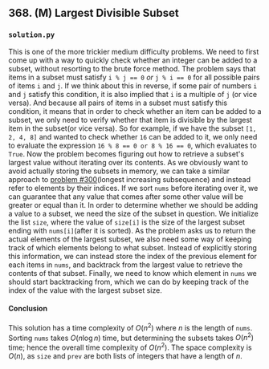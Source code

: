 ## 368. (M) Largest Divisible Subset

### `solution.py`
This is one of the more trickier medium difficulty problems. We need to first come up with a way to quickly check whether an integer can be added to a subset, without resorting to the brute force method. The problem says that items in a subset must satisfy `i % j == 0` *or* `j % i == 0` for all possible pairs of items `i` and `j`. If we think about this in reverse, if some pair of numbers `i` and `j` satisfy this condition, it is also implied that `i` is a multiple of `j` (or vice versa). And because all pairs of items in a subset must satisfy this condition, it means that in order to check whether an item can be added to a subset, we only need to verify whether that item is divisible by the largest item in the subset(or vice versa). So for example, if we have the subset `[1, 2, 4, 8]` and wanted to check whether `16` can be added to it, we only need to evaluate the expression `16 % 8 == 0 or 8 % 16 == 0`, which evaluates to `True`. Now the problem becomes figuring out how to retrieve a subset's largest value without iterating over its contents. As we obviously want to avoid actually storing the subsets in memory, we can take a similar approach to [problem #300](https://leetcode.com/problems/longest-increasing-subsequence/)(longest increasing subsequence) and instead refer to elements by their indices. If we sort `nums` before iterating over it, we can guarantee that any value that comes after some other value will be greater or equal than it. In order to determine whether we should be adding a value to a subset, we need the size of the subset in question. We initialize the list `size`, where the value of `size[i]` is the size of the largest subset ending with `nums[i]`(after it is sorted). As the problem asks us to return the actual elements of the largest subset, we also need some way of keeping track of which elements belong to what subset. Instead of explicitly storing this information, we can instead store the index of the previous element for each items in `nums`, and backtrack from the largest value to retrieve the contents of that subset. Finally, we need to know which element in `nums` we should start backtracking from, which we can do by keeping track of the index of the value with the largest subset size.  

#### Conclusion
This solution has a time complexity of $O(n^2)$ where $n$ is the length of `nums`. Sorting `nums` takes $O(n\log n)$ time, but determining the subsets takes $O(n^2)$ time; hence the overall time complexity of $O(n^2)$. The space complexity is $O(n)$, as `size` and `prev` are both lists of integers that have a length of $n$.  
  

